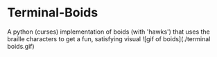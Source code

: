 # Terminal-Boids
A python (curses) implementation of boids (with 'hawks') that uses the braille characters to get a fun, satisfying visual
![gif of boids](./terminal boids.gif)
